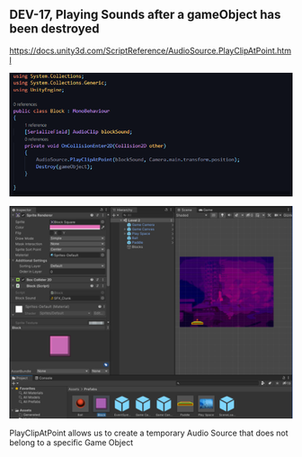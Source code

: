 ## DEV-17, Playing Sounds after a gameObject has been destroyed

https://docs.unity3d.com/ScriptReference/AudioSource.PlayClipAtPoint.html

![](../../images/BlockBreaker/DEV-17-A.png)

![](../../images/BlockBreaker/DEV-17-B.png)

PlayClipAtPoint allows us to create a temporary Audio Source that does not belong to a specific Game Object
